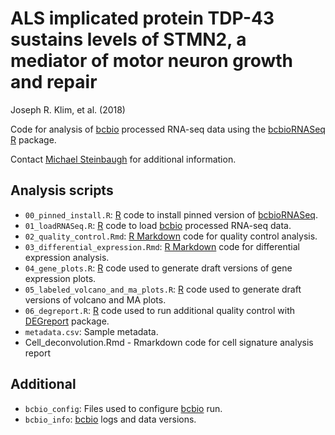 # ALS implicated protein TDP-43 sustains levels of STMN2, a mediator of motor neuron growth and repair

Joseph R. Klim, et al. (2018)

Code for analysis of [bcbio][] processed RNA-seq data using the [bcbioRNASeq][] [R][] package.

Contact [Michael Steinbaugh][] for additional information.



## Analysis scripts

- `00_pinned_install.R`: [R][] code to install pinned version of [bcbioRNASeq][].
- `01_loadRNASeq.R`: [R][] code to load [bcbio][] processed RNA-seq data.
- `02_quality_control.Rmd`: [R Markdown][] code for quality control analysis.
- `03_differential_expression.Rmd`: [R Markdown][] code for differential expression analysis.
- `04_gene_plots.R`: [R][] code used to generate draft versions of gene expression plots.
- `05_labeled_volcano_and_ma_plots.R`: [R][] code used to generate draft versions of volcano and MA plots.
- `06_degreport.R`: [R][] code used to run additional quality control with [DEGreport][] package.
- `metadata.csv`: Sample metadata.
- Cell_deconvolution.Rmd - Rmarkdown code for cell signature analysis report



## Additional

- `bcbio_config`: Files used to configure [bcbio][] run.
- `bcbio_info`: [bcbio][] logs and data versions.



[bcbio]: http://bcbio-nextgen.readthedocs.io
[bcbioRNASeq]: http://bioinformatics.sph.harvard.edu/bcbioRNASeq
[DEGreport]: https://doi.org/doi:10.18129/B9.bioc.DEGreport
[Michael Steinbaugh]: https://mike.steinbaugh.com
[O2]: https://wiki.rc.hms.harvard.edu/display/O2/O2
[R]: https://www.r-project.org
[R Markdown]: https://rmarkdown.rstudio.com
